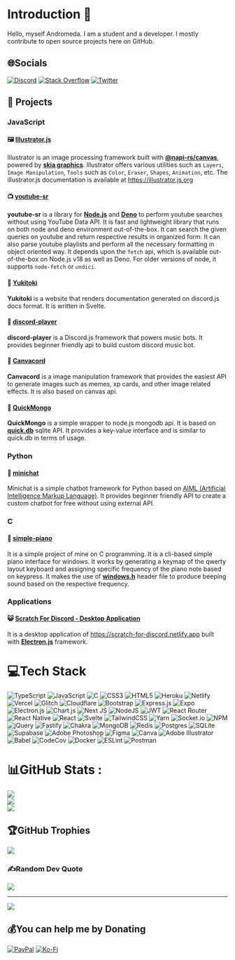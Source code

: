 # Introduction 👋

Hello, myself Andromeda. I am a student and a developer. I mostly contribute to open source projects here on GitHub.

## 🌐Socials
[![Discord](https://img.shields.io/badge/Discord-%237289DA.svg?logo=discord&logoColor=white)](https://discord.gg/CR8JxrxSwr) [![Stack Overflow](https://img.shields.io/badge/-Stackoverflow-FE7A16?logo=stack-overflow&logoColor=white)](https://stackoverflow.com/users/12228696) [![Twitter](https://img.shields.io/badge/Twitter-%231DA1F2.svg?logo=Twitter&logoColor=white)](https://twitter.com/DevAndromeda7)

## 📒 Projects
### JavaScript
#### 🖼️ **[Illustrator.js](https://github.com/cesiumlabs/illustrator.js)**
Illustrator is an image processing framework built with **[@napi-rs/canvas](https://npm.im/@napi-rs/canvas)**, powered by **[skia graphics](https://skia.org)**.
Illustrator offers various utilities such as `Layers`, `Image Manipulation`, `Tools` such as `Color`, `Eraser`, `Shapes`, `Animation`, etc. The illustrator.js documentation is available at https://illustrator.js.org

#### 📺 **[youtube-sr](https://github.com/DevAndromeda/youtube-sr)**
**youtube-sr** is a library for **[Node.js](https://nodejs.org)** and **[Deno](https://deno.land)** to perform youtube searches without using YouTube Data API. It is fast and lightweight library that runs on both node and deno environment out-of-the-box. It can search the given queries on youtube and return respective results in organized form. It can also parse youtube playlists and perform all the necessary formatting in object oriented way. It depends upon the `fetch` api, which is available out-of-the-box on Node.js v18 as well as Deno. For older versions of node, it supports `node-fetch` or `undici`.

#### 📃 **[Yukitoki](https://github.com/CesiumLabs/Yukitoki)**
**Yukitoki** is a website that renders documentation generated on discord.js docs format. It is written in Svelte.

#### 🎵 **[discord-player](https://github.com/Androz2091/discord-player)**
**discord-player** is a Discord.js framework that powers music bots. It provides beginner friendly api to build custom discord music bot.

#### 🎨 **[Canvacord](https://github.com/CesiumLabs/Canvacord)**
**Canvacord** is a image manipulation framework that provides the easiest API to generate images such as memes, xp cards, and other image related effects. It is also based on canvas api.

#### 🌿 **[QuickMongo](https://github.com/CesiumLabs/quickmongo)**
**QuickMongo** is a simple wrapper to node.js mongodb api. It is based on **[quick.db](https://npm.im/quick.db)** sqlite API. It provides a key-value interface and is  similar to quick.db in terms of usage.

### Python
#### 🤖 **[minichat](https://github.com/DevAndromeda/minichat)**
Minichat is a simple chatbot framework for Python based on [AIML (Artificial Intelligence Markup Language)](http://www.aiml.foundation). It provides beginner friendly API to create a custom chatbot for free without using external API.

### C
#### 🎹 **[simple-piano](https://github.com/DevAndromeda/simple-piano)**
It is a simple project of mine on C programming. It is a cli-based simple piano interface for windows. It works by generating a keymap of the qwerty layout keyboard and assigning specific frequency of the piano note based on keypress. It makes the use of **[windows.h](https://en.wikipedia.org/wiki/Windows.h)** header file to produce beeping sound based on the respective frequency.

### Applications
#### 😺 **[Scratch For Discord - Desktop Application](https://github.com/DevAndromeda/scratch-for-discord-app)**
It is a desktop application of https://scratch-for-discord.netlify.app built with **[Electron.js](https://electronjs.org)** framework.

# 💻Tech Stack
![TypeScript](https://img.shields.io/badge/typescript-%23007ACC.svg?style=flat&logo=typescript&logoColor=white) ![JavaScript](https://img.shields.io/badge/javascript-%23323330.svg?style=flat&logo=javascript&logoColor=%23F7DF1E) ![C](https://img.shields.io/badge/c-%2300599C.svg?style=flat&logo=c&logoColor=white) ![CSS3](https://img.shields.io/badge/css3-%231572B6.svg?style=flat&logo=css3&logoColor=white) ![HTML5](https://img.shields.io/badge/html5-%23E34F26.svg?style=flat&logo=html5&logoColor=white) ![Heroku](https://img.shields.io/badge/heroku-%23430098.svg?style=flat&logo=heroku&logoColor=white) ![Netlify](https://img.shields.io/badge/netlify-%23000000.svg?style=flat&logo=netlify&logoColor=#00C7B7) ![Vercel](https://img.shields.io/badge/vercel-%23000000.svg?style=flat&logo=vercel&logoColor=white) ![Glitch](https://img.shields.io/badge/glitch-%233333FF.svg?style=flat&logo=glitch&logoColor=white) ![Cloudflare](https://img.shields.io/badge/Cloudflare-F38020?style=flat&logo=Cloudflare&logoColor=white) ![Bootstrap](https://img.shields.io/badge/bootstrap-%23563D7C.svg?style=flat&logo=bootstrap&logoColor=white) ![Express.js](https://img.shields.io/badge/express.js-%23404d59.svg?style=flat&logo=express&logoColor=%2361DAFB) ![Expo](https://img.shields.io/badge/expo-1C1E24?style=flat&logo=expo&logoColor=#D04A37) ![Electron.js](https://img.shields.io/badge/Electron-191970?style=flat&logo=Electron&logoColor=white) ![Chart.js](https://img.shields.io/badge/chart.js-F5788D.svg?style=flat&logo=chart.js&logoColor=white) ![Next JS](https://img.shields.io/badge/Next-black?style=flat&logo=next.js&logoColor=white) ![NodeJS](https://img.shields.io/badge/node.js-6DA55F?style=flat&logo=node.js&logoColor=white) ![JWT](https://img.shields.io/badge/JWT-black?style=flat&logo=JSON%20web%20tokens) ![React Router](https://img.shields.io/badge/React_Router-CA4245?style=flat&logo=react-router&logoColor=white) ![React Native](https://img.shields.io/badge/react_native-%2320232a.svg?style=flat&logo=react&logoColor=%2361DAFB) ![React](https://img.shields.io/badge/react-%2320232a.svg?style=flat&logo=react&logoColor=%2361DAFB) ![Svelte](https://img.shields.io/badge/svelte-%23f1413d.svg?style=flat&logo=svelte&logoColor=white) ![TailwindCSS](https://img.shields.io/badge/tailwindcss-%2338B2AC.svg?style=flat&logo=tailwind-css&logoColor=white) ![Yarn](https://img.shields.io/badge/yarn-%232C8EBB.svg?style=flat&logo=yarn&logoColor=white) ![Socket.io](https://img.shields.io/badge/Socket.io-black?style=flat&logo=socket.io&badgeColor=010101) ![NPM](https://img.shields.io/badge/NPM-%23000000.svg?style=flat&logo=npm&logoColor=white) ![jQuery](https://img.shields.io/badge/jquery-%230769AD.svg?style=flat&logo=jquery&logoColor=white) ![Fastify](https://img.shields.io/badge/fastify-%23000000.svg?style=flat&logo=fastify&logoColor=white) ![Chakra](https://img.shields.io/badge/chakra-%234ED1C5.svg?style=flat&logo=chakraui&logoColor=white) ![MongoDB](https://img.shields.io/badge/MongoDB-%234ea94b.svg?style=flat&logo=mongodb&logoColor=white) ![Redis](https://img.shields.io/badge/redis-%23DD0031.svg?style=flat&logo=redis&logoColor=white) ![Postgres](https://img.shields.io/badge/postgres-%23316192.svg?style=flat&logo=postgresql&logoColor=white) ![SQLite](https://img.shields.io/badge/sqlite-%2307405e.svg?style=flat&logo=sqlite&logoColor=white) 	![Supabase](https://img.shields.io/badge/Supabase-3ECF8E?style=flat&logo=supabase&logoColor=white) ![Adobe Photoshop](https://img.shields.io/badge/adobephotoshop-%2331A8FF.svg?style=flat&logo=adobephotoshop&logoColor=white) 	![Figma](https://img.shields.io/badge/figma-%23F24E1E.svg?style=flat&logo=figma&logoColor=white) ![Canva](https://img.shields.io/badge/Canva-%2300C4CC.svg?style=flat&logo=Canva&logoColor=white) ![Adobe Illustrator](https://img.shields.io/badge/adobeillustrator-%23FF9A00.svg?style=flat&logo=adobeillustrator&logoColor=white) ![Babel](https://img.shields.io/badge/Babel-F9DC3e?style=flat&logo=babel&logoColor=black) ![CodeCov](https://img.shields.io/badge/codecov-%23ff0077.svg?style=flat&logo=codecov&logoColor=white) ![Docker](https://img.shields.io/badge/docker-%230db7ed.svg?style=flat&logo=docker&logoColor=white) ![ESLint](https://img.shields.io/badge/ESLint-4B3263?style=flat&logo=eslint&logoColor=white) ![Postman](https://img.shields.io/badge/Postman-FF6C37?style=flat&logo=postman&logoColor=white)
# 📊GitHub Stats :
![](https://github-readme-stats.vercel.app/api?username=DevAndromeda&theme=react&hide_border=true&include_all_commits=true&count_private=false)<br/>
![](https://github-readme-streak-stats.herokuapp.com/?user=DevAndromeda&theme=react&hide_border=true)<br/>
![](https://github-readme-stats.vercel.app/api/top-langs/?username=DevAndromeda&theme=react&hide_border=true&include_all_commits=true&count_private=false&layout=compact)

## 🏆GitHub Trophies
![](https://github-profile-trophy.vercel.app/?username=DevAndromeda&theme=radical&no-frame=true&no-bg=false&margin-w=4)

### ✍️Random Dev Quote
![](https://quotes-github-readme.vercel.app/api?type=horizontal&theme=radical)

---
[![](https://visitcount.itsvg.in/api?id=DevAndromeda&icon=8&color=0)](https://visitcount.itsvg.in)

  ## 💰You can help me by Donating
  [![PayPal](https://img.shields.io/badge/PayPal-00457C?style=for-the-badge&logo=paypal&logoColor=white)](https://paypal.me/devsnowflake) [![Ko-Fi](https://img.shields.io/badge/Ko--fi-F16061?style=for-the-badge&logo=ko-fi&logoColor=white)](https://ko-fi.com/devandromeda) 

  <!-- Proudly created with GPRM ( https://gprm.itsvg.in ) -->
  
